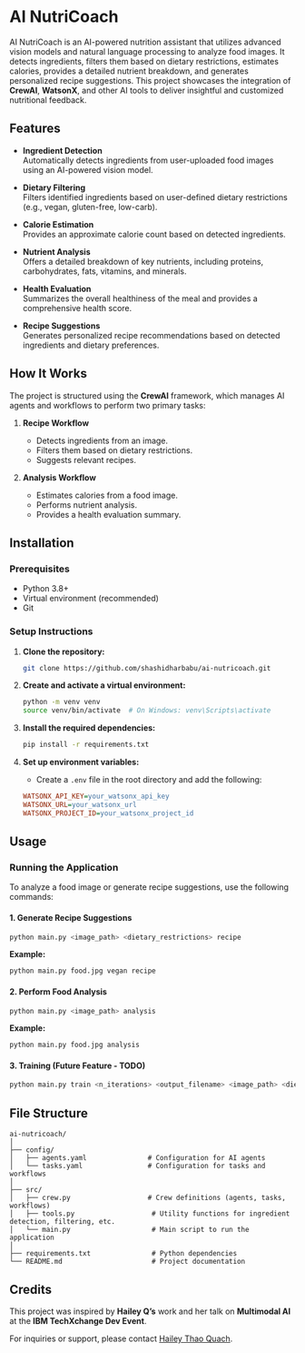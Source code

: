 # AI NutriCoach

AI NutriCoach is an AI-powered nutrition assistant that utilizes advanced vision models and natural language processing to analyze food images. It detects ingredients, filters them based on dietary restrictions, estimates calories, provides a detailed nutrient breakdown, and generates personalized recipe suggestions. This project showcases the integration of **CrewAI**, **WatsonX**, and other AI tools to deliver insightful and customized nutritional feedback.

## Features

- **Ingredient Detection**  
  Automatically detects ingredients from user-uploaded food images using an AI-powered vision model.

- **Dietary Filtering**  
  Filters identified ingredients based on user-defined dietary restrictions (e.g., vegan, gluten-free, low-carb).

- **Calorie Estimation**  
  Provides an approximate calorie count based on detected ingredients.

- **Nutrient Analysis**  
  Offers a detailed breakdown of key nutrients, including proteins, carbohydrates, fats, vitamins, and minerals.

- **Health Evaluation**  
  Summarizes the overall healthiness of the meal and provides a comprehensive health score.

- **Recipe Suggestions**  
  Generates personalized recipe recommendations based on detected ingredients and dietary preferences.

## How It Works

The project is structured using the **CrewAI** framework, which manages AI agents and workflows to perform two primary tasks:

1. **Recipe Workflow**  
   - Detects ingredients from an image.
   - Filters them based on dietary restrictions.
   - Suggests relevant recipes.

2. **Analysis Workflow**  
   - Estimates calories from a food image.
   - Performs nutrient analysis.
   - Provides a health evaluation summary.

## Installation

### Prerequisites

- Python 3.8+
- Virtual environment (recommended)
- Git

### Setup Instructions

1. **Clone the repository:**
   ```bash
   git clone https://github.com/shashidharbabu/ai-nutricoach.git
   ```

2. **Create and activate a virtual environment:**
   ```bash
   python -m venv venv
   source venv/bin/activate  # On Windows: venv\Scripts\activate
   ```

3. **Install the required dependencies:**
   ```bash
   pip install -r requirements.txt
   ```

4. **Set up environment variables:**
   - Create a `.env` file in the root directory and add the following:
   ```ini
   WATSONX_API_KEY=your_watsonx_api_key
   WATSONX_URL=your_watsonx_url
   WATSONX_PROJECT_ID=your_watsonx_project_id
   ```

## Usage

### Running the Application

To analyze a food image or generate recipe suggestions, use the following commands:

#### 1. Generate Recipe Suggestions
```bash
python main.py <image_path> <dietary_restrictions> recipe
```
**Example:**
```bash
python main.py food.jpg vegan recipe
```

#### 2. Perform Food Analysis
```bash
python main.py <image_path> analysis
```
**Example:**
```bash
python main.py food.jpg analysis
```

#### 3. Training (Future Feature - TODO)
```bash
python main.py train <n_iterations> <output_filename> <image_path> <dietary_restrictions> <workflow_type>
```

## File Structure

```
ai-nutricoach/
│
├── config/
│   ├── agents.yaml               # Configuration for AI agents
│   └── tasks.yaml                # Configuration for tasks and workflows
│
├── src/
│   ├── crew.py                   # Crew definitions (agents, tasks, workflows)
│   ├── tools.py                   # Utility functions for ingredient detection, filtering, etc.
│   └── main.py                    # Main script to run the application
│
├── requirements.txt               # Python dependencies
└── README.md                      # Project documentation
```

## Credits

This project was inspired by **Hailey Q’s** work and her talk on **Multimodal AI** at the **IBM TechXchange Dev Event**.

For inquiries or support, please contact [Hailey Thao Quach](mailto:hailey@haileyq.com).

